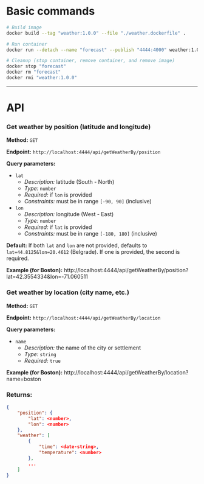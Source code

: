 # Basic commands

```bash
# Build image
docker build --tag "weather:1.0.0" --file "./weather.dockerfile" .

# Run container
docker run --detach --name "forecast" --publish "4444:4000" weather:1.0.0

# Cleanup (stop container, remove container, and remove image)
docker stop "forecast"
docker rm "forecast"
docker rmi "weather:1.0.0"
```

_____
# API

### Get weather by position (latitude and longitude)

**Method:** `GET`

**Endpoint:** `http://localhost:4444/api/getWeatherBy/position`

**Query parameters:**
- `lat`
    - *Description:* latitude (South - North)
    - *Type:* `number`
    - *Required:* if `lon` is provided
    - *Constraints:* must be in range `[-90, 90]` (inclusive)
- `lon`
    - *Description:* longitude (West - East)
    - *Type:* `number`
    - *Required:* if `lat` is provided
    - *Constraints:* must be in range `[-180, 180]` (inclusive)

**Default:** If both `lat` and `lon` are not provided, defaults to `lat=44.8125&lon=20.4612` (Belgrade). If one is provided, the second is required.

**Example (for Boston):**
http://localhost:4444/api/getWeatherBy/position?lat=42.3554334&lon=-71.060511

### Get weather by location (city name, etc.)

**Method:** `GET`

**Endpoint:** `http://localhost:4444/api/getWeatherBy/location`

**Query parameters:**
- `name`
    - *Description:* the name of the city or settlement
    - *Type:* `string`
    - *Required:* `true`

**Example (for Boston):**
http://localhost:4444/api/getWeatherBy/location?name=boston

### Returns:

```json
{
    "position": {
        "lat": <number>,
        "lon": <number>
    },
    "weather": [
        {
            "time": <date-string>,
            "temperature": <number>
        },
        ...
    ]
}
```
